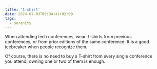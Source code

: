 ```yaml
---
title: 't-shirt'
date: 2024-07-03T09:34:41+02:00
tags:
  - serenity
---
```


When attending tech conferences, wear T-shirts from previous conferences, or
from prior editions of the same conference. It is a good icebreaker when people
recognize them.

Of course, there is no need to buy a T-shirt from every single conference you
attend; owning one or two of them is enough.
